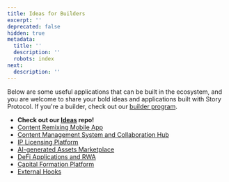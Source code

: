 ```yaml
---
title: Ideas for Builders
excerpt: ''
deprecated: false
hidden: true
metadata:
  title: ''
  description: ''
  robots: index
next:
  description: ''
---
```

Below are some useful applications that can be built in the ecosystem, and you are welcome to share your bold ideas and applications built with Story Protocol. If you're a builder, check out our [builder program](https://www.storyprotocol.xyz/builder-program). 

* **Check out our [Ideas](https://github.com/storyprotocol/ideas)  repo!**
* [Content Remixing Mobile App](doc:content-remixing-mobile-app)
* [Content Management System and Collaboration Hub](doc:content-management-system-and-collaboration-hub)
* [IP Licensing Platform](doc:ip-licensing-platform)
* [AI-generated Assets Marketplace](doc:ai-generated-assets-marketplace)
* [DeFi Applications and RWA](doc:defi-applications-and-rwa)
* [Capital Formation Platform](doc:capital-formation-platform)
* [External Hooks](doc:external-hooks)

#
